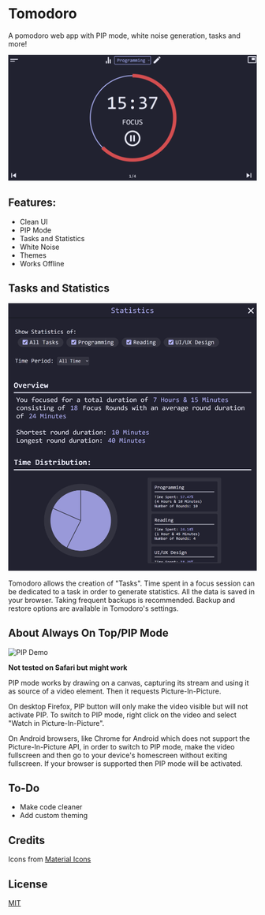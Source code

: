 # Tomodoro

A pomodoro web app with PIP mode, white noise generation, tasks and more!

![Screenshot](./screenshot.png)

## Features:

- Clean UI
- PIP Mode
- Tasks and Statistics
- White Noise
- Themes
- Works Offline

## Tasks and Statistics

![Statistics](./statistics.png)

Tomodoro allows the creation of "Tasks". Time spent in a focus session can be dedicated to a task in order to generate statistics.
All the data is saved in your browser. Taking frequent backups is recommended. Backup and restore options are available in Tomodoro's settings.

## About Always On Top/PIP Mode

![PIP Demo](https://lazy-guy.github.io/tomodoro/pip.png)

**Not tested on Safari but might work**

PIP mode works by drawing on a canvas, capturing its stream and using it as source of a video element. Then it requests Picture-In-Picture.

On desktop Firefox, PIP button will only make the video visible but will not activate PIP. To switch to PIP mode, right click on the video and select "Watch in Picture-In-Picture".

On Android browsers, like Chrome for Android which does not support the Picture-In-Picture API, in order to switch to PIP mode, make the video fullscreen and then go to your device's homescreen without exiting fullscreen. If your browser is supported then PIP mode will be activated.

## To-Do

- Make code cleaner
- Add custom theming

## Credits

Icons from [Material Icons](https://developers.google.com/fonts/docs/material_icons)

## License

[MIT](LICENSE.md)
